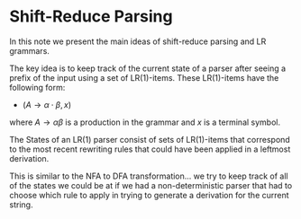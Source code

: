 # Shift-Reduce Parsing

In this note we present the main ideas of shift-reduce parsing and LR grammars.

The key idea is to keep track of the current state of a parser after seeing a prefix of the input
using a set of LR(1)-items.  These LR(1)-items have the following form:
* $(A \rightarrow \alpha \cdot \beta , x)$

where $A \rightarrow \alpha\beta$ is a production in the grammar and $x$ is a terminal symbol.

The States of an LR(1) parser consist of sets of LR(1)-items that correspond to the most recent
rewriting rules that could have been applied in a leftmost derivation.

This is similar to the NFA to DFA transformation... we try to keep track of all of the states
we could be at if we had a non-deterministic parser that had to choose which rule to apply
in trying to generate a derivation for the current string. 



